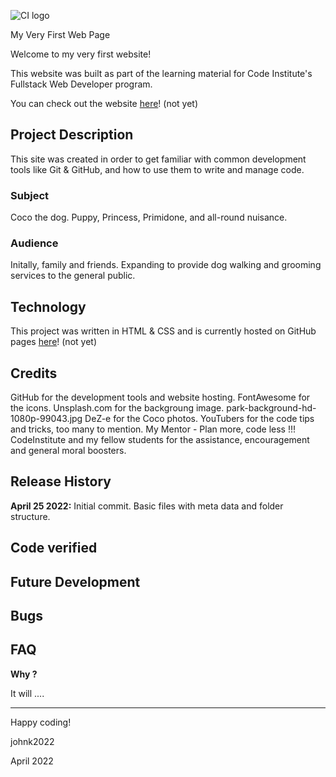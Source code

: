 ![CI logo](https://codeinstitute.s3.amazonaws.com/fullstack/ci_logo_small.png)

 My Very First Web Page

Welcome to my very first website!

This website was built as part of the learning material for Code Institute's Fullstack Web Developer program.

You can check out the website [here](https://a)! (not yet)

## Project Description

This site was created in order to get familiar with common development tools like Git & GitHub, and how to use them to write and manage code. 

### Subject

Coco the dog.  Puppy, Princess, Primidone, and all-round nuisance.

### Audience

Initally, family and friends.  Expanding to provide dog walking and grooming services to the general public.

## Technology

This project was written in HTML & CSS and is currently hosted on GitHub pages [here](https://a)! (not yet)

## Credits

GitHub for the development tools and website hosting.
FontAwesome for the icons.
Unsplash.com for the backgroung image. park-background-hd-1080p-99043.jpg
DeZ-e for the Coco photos.
YouTubers for the code tips and tricks, too many to mention.
My Mentor - Plan more, code less !!!
CodeInstitute and my fellow students for the assistance, encouragement and general moral boosters.

## Release History

**April 25 2022:** Initial commit. Basic files with meta data and folder structure.

## Code verified

## Future Development

## Bugs

## FAQ 

**Why ?**

It will  ....


---

Happy coding!

johnk2022

April 2022
